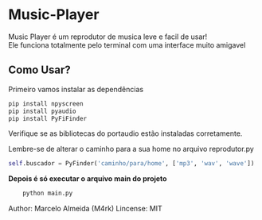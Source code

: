 # Music-Player

<p>Music Player é um reprodutor de musica leve e facil de usar! <br>Ele funciona totalmente pelo terminal com uma interface muito amigavel</p>

## Como Usar?

<p>Primeiro vamos instalar as dependências</p>

```bash
pip install npyscreen
pip install pyaudio
pip install PyFiFinder
```

<p>Verifique se as bibliotecas do portaudio estão instaladas corretamente.</p>

<p>Lembre-se de alterar o caminho para a sua home no arquivo reprodutor.py</p>

```python
self.buscador = PyFinder('caminho/para/home', ['mp3', 'wav', 'wave'])
```

<b>Depois é só executar o arquivo main do projeto</b>

```bash
	python main.py
```

Author: Marcelo Almeida (M4rk)
Lincense: MIT

